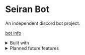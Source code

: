 # Seiran Bot
An independent discord bot project.

[bot info](https://eassunkim.github.io/Seiran-Bot/)

<details>
<summary> Built with</summary>

### Languages and Frameworks
- Python 3.12
- Discord.py 
- HTML and markdown (project page and GitHub)

### libraries
- python-dotenv

### external
- GitHub

</details>

<details>
<summary> Planned future features </summary>
    
- Generally more commands
    - RSVP/roll call commands for hosting discord events
    - Mini games
        - Rock Paper Scissors added on 9/20/2025
- User specific profiles and responses
    - Using MongoDB to store information for each user that interacts
- Hosting bot online through Google Cloud or other similar service

</details>

